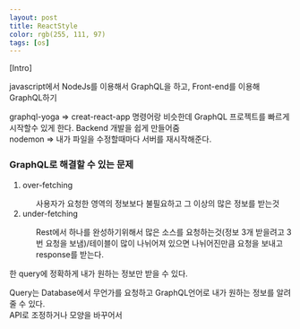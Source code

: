 ```yaml
---
layout: post
title: ReactStyle
color: rgb(255, 111, 97)
tags: [os]
---
```

[Intro]
<p>
javascript에서 NodeJs를 이용해서 GraphQL을 하고, Front-end를 이용해 GraphQL하기
</p>
<div>
graphql-yoga => creat-react-app 명령어랑 비슷한데 GraphQL 프로젝트를 빠르게 시작할수 있게 한다. Backend 개발을 쉽게 만들어줌
</div>
<div>
nodemon => 내가 파일을 수정할때마다 서버를 재시작해준다.
</div>
<h3>GraphQL로 해결할 수 있는 문제</h3>
<ol>
<li>over-fetching</li>
<ul>
사용자가 요청한 영역의 정보보다 불필요하고 그 이상의 많은 정보를 받는것
</ul>
<li>under-fetching</li>
<ul>
Rest에서 하나를 완성하기위해서 많은 소스를 요청하는것(정보 3개 받을려고 3번 요청을 보냄)/테이블이 많이 나뉘어져 있으면 나뉘어진만큼 요청을 보내고 response를 받는다.
</ul>
</ol>
한 query에 정확하게 내가 원하는 정보만 받을 수 있다. 
<p>
Query는 Database에서 무언가를 요청하고 GraphQL언어로 내가 원하는 정보를 알려줄 수 있다. <br>
API로 조정하거나 모양을 바꾸어서 
</p>